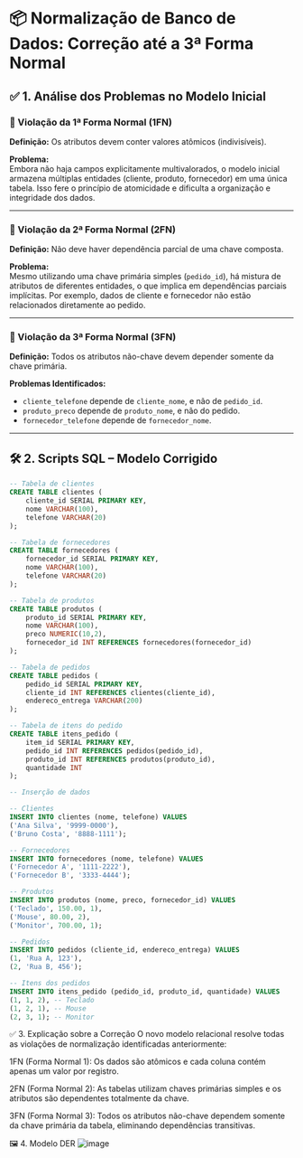 # 📦 Normalização de Banco de Dados: Correção até a 3ª Forma Normal

## ✅ 1. Análise dos Problemas no Modelo Inicial

### 🔴 Violação da 1ª Forma Normal (1FN)

**Definição:** Os atributos devem conter valores atômicos (indivisíveis).

**Problema:**  
Embora não haja campos explicitamente multivalorados, o modelo inicial armazena múltiplas entidades (cliente, produto, fornecedor) em uma única tabela. Isso fere o princípio de atomicidade e dificulta a organização e integridade dos dados.

---

### 🔴 Violação da 2ª Forma Normal (2FN)

**Definição:** Não deve haver dependência parcial de uma chave composta.

**Problema:**  
Mesmo utilizando uma chave primária simples (`pedido_id`), há mistura de atributos de diferentes entidades, o que implica em dependências parciais implícitas. Por exemplo, dados de cliente e fornecedor não estão relacionados diretamente ao pedido.

---

### 🔴 Violação da 3ª Forma Normal (3FN)

**Definição:** Todos os atributos não-chave devem depender somente da chave primária.

**Problemas Identificados:**
- `cliente_telefone` depende de `cliente_nome`, e não de `pedido_id`.
- `produto_preco` depende de `produto_nome`, e não do pedido.
- `fornecedor_telefone` depende de `fornecedor_nome`.

---

## 🛠️ 2. Scripts SQL – Modelo Corrigido

```sql
-- Tabela de clientes
CREATE TABLE clientes (
    cliente_id SERIAL PRIMARY KEY,
    nome VARCHAR(100),
    telefone VARCHAR(20)
);

-- Tabela de fornecedores
CREATE TABLE fornecedores (
    fornecedor_id SERIAL PRIMARY KEY,
    nome VARCHAR(100),
    telefone VARCHAR(20)
);

-- Tabela de produtos
CREATE TABLE produtos (
    produto_id SERIAL PRIMARY KEY,
    nome VARCHAR(100),
    preco NUMERIC(10,2),
    fornecedor_id INT REFERENCES fornecedores(fornecedor_id)
);

-- Tabela de pedidos
CREATE TABLE pedidos (
    pedido_id SERIAL PRIMARY KEY,
    cliente_id INT REFERENCES clientes(cliente_id),
    endereco_entrega VARCHAR(200)
);

-- Tabela de itens do pedido
CREATE TABLE itens_pedido (
    item_id SERIAL PRIMARY KEY,
    pedido_id INT REFERENCES pedidos(pedido_id),
    produto_id INT REFERENCES produtos(produto_id),
    quantidade INT
);

-- Inserção de dados

-- Clientes
INSERT INTO clientes (nome, telefone) VALUES
('Ana Silva', '9999-0000'),
('Bruno Costa', '8888-1111');

-- Fornecedores
INSERT INTO fornecedores (nome, telefone) VALUES
('Fornecedor A', '1111-2222'),
('Fornecedor B', '3333-4444');

-- Produtos
INSERT INTO produtos (nome, preco, fornecedor_id) VALUES
('Teclado', 150.00, 1),
('Mouse', 80.00, 2),
('Monitor', 700.00, 1);

-- Pedidos
INSERT INTO pedidos (cliente_id, endereco_entrega) VALUES
(1, 'Rua A, 123'),
(2, 'Rua B, 456');

-- Itens dos pedidos
INSERT INTO itens_pedido (pedido_id, produto_id, quantidade) VALUES
(1, 1, 2), -- Teclado
(1, 2, 1), -- Mouse
(2, 3, 1); -- Monitor

```
✅ 3. Explicação sobre a Correção
O novo modelo relacional resolve todas as violações de normalização identificadas anteriormente:

1FN (Forma Normal 1): Os dados são atômicos e cada coluna contém apenas um valor por registro.

2FN (Forma Normal 2): As tabelas utilizam chaves primárias simples e os atributos são dependentes totalmente da chave.

3FN (Forma Normal 3): Todos os atributos não-chave dependem somente da chave primária da tabela, eliminando dependências transitivas.

🖼️ 4. Modelo DER
![image](https://github.com/user-attachments/assets/49325cc2-d337-4fab-b8b6-3b3f1b624203)
